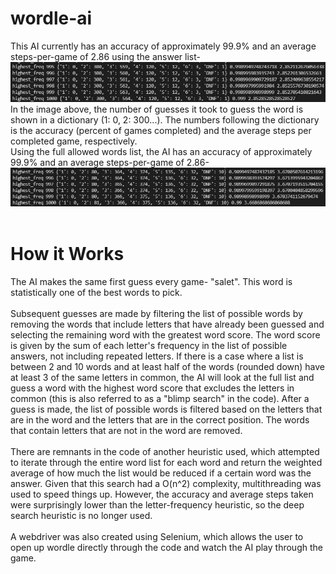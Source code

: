 # wordle-ai
This AI currently has an accuracy of approximately 99.9% and an average steps-per-game of 2.86 using the answer list-
<br>
![Accuracy](accuracy.png)
<br>
In the image above, the number of guesses it took to guess the word is shown in a dictionary (1: 0, 2: 300...).
The numbers following the dictionary is the accuracy (percent of games completed) and the average steps per completed game, respectively.
<br>
Using the full allowed words list, the AI has an accuracy of approximately 99.9% and an average steps-per-game of 2.86-
<br>
![AccuracyFull](accuracy2.png)
<br>
<br>
# How it Works
The AI makes the same first guess every game- "salet". This word is statistically one of the best words to pick.
<br><br>
Subsequent guesses are made by filtering the list of possible words by removing the words that include letters that have already been guessed and selecting the remaining word with the greatest word score. The word score is given by the sum of each letter's frequency in the list of possible answers, not including repeated letters. If there is a case where a list is between 2 and 10 words and at least half of the words (rounded down) have at least 3 of the same letters in common, the AI will look at the full list and guess a word with the highest word score that excludes the letters in common (this is also referred to as a "blimp search" in the code). After a guess is made, the list of possible words is filtered based on the letters that are in the word and the letters that are in the correct position. The words that contain letters that are not in the word are removed.
<br><br>
There are remnants in the code of another heuristic used, which attempted to iterate through the entire word list for each word and return the weighted average of how much the list would be reduced if a certain word was the answer. Given that this search had a O(n^2) complexity, multithreading was used to speed things up. However, the accuracy and average steps taken were surprisingly lower than the letter-frequency heuristic, so the deep search heuristic is no longer used.
<br><br>
A webdriver was also created using Selenium, which allows the user to open up wordle directly through the code and watch the AI play through the game.
